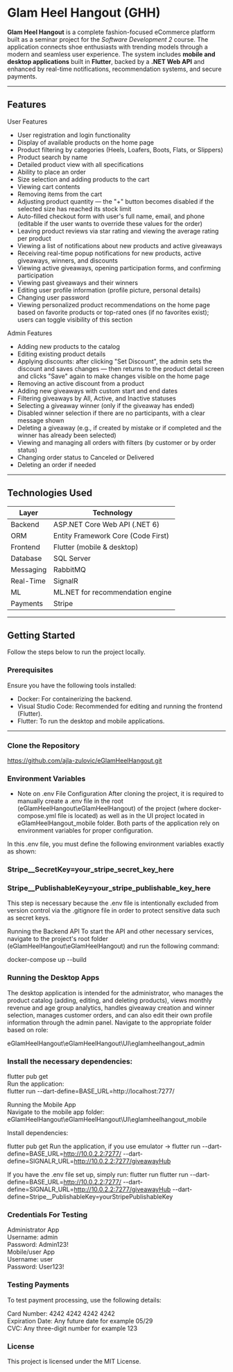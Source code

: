 # Glam Heel Hangout (GHH)

**Glam Heel Hangout** is a complete fashion-focused eCommerce platform built as a seminar project for the *Software Development 2* course. The application connects shoe enthusiasts with trending models through a modern and seamless user experience. The system includes **mobile and desktop applications** built in **Flutter**, backed by a **.NET Web API** and enhanced by real-time notifications, recommendation systems, and secure payments.

---

##  Features

User Features
- User registration and login functionality
- Display of available products on the home page
- Product filtering by categories (Heels, Loafers, Boots, Flats, or Slippers)
- Product search by name
- Detailed product view with all specifications
- Ability to place an order
- Size selection and adding products to the cart
- Viewing cart contents
- Removing items from the cart
- Adjusting product quantity — the "+" button becomes disabled if the selected size has reached its stock limit
- Auto-filled checkout form with user's full name, email, and phone (editable if the user wants to override these values for the order)
- Leaving product reviews via star rating and viewing the average rating per product
- Viewing a list of notifications about new products and active giveaways
- Receiving real-time popup notifications for new products, active giveaways, winners, and discounts
- Viewing active giveaways, opening participation forms, and confirming participation
- Viewing past giveaways and their winners
- Editing user profile information (profile picture, personal details)
- Changing user password
- Viewing personalized product recommendations on the home page based on favorite products or top-rated ones (if no favorites exist); users can toggle visibility of this section


Admin Features
- Adding new products to the catalog
- Editing existing product details
- Applying discounts: after clicking "Set Discount", the admin sets the discount and saves changes — then returns to the product detail screen and clicks "Save" again to make changes visible on the home page
- Removing an active discount from a product
- Adding new giveaways with custom start and end dates
- Filtering giveaways by All, Active, and Inactive statuses
- Selecting a giveaway winner (only if the giveaway has ended)
- Disabled winner selection if there are no participants, with a clear message shown
- Deleting a giveaway (e.g., if created by mistake or if completed and the winner has already been selected)
- Viewing and managing all orders with filters (by customer or by order status)
- Changing order status to Canceled or Delivered
- Deleting an order if needed



---

##  Technologies Used

| Layer        | Technology                      |
|--------------|----------------------------------|
| Backend      | ASP.NET Core Web API (.NET 6)    |
| ORM          | Entity Framework Core (Code First) |
| Frontend     | Flutter (mobile & desktop)       |
| Database     | SQL Server                       |
| Messaging    | RabbitMQ                         |
| Real-Time    | SignalR                          |
| ML           | ML.NET for recommendation engine |
| Payments     | Stripe                           |

---

##  Getting Started

Follow the steps below to run the project locally.

###  Prerequisites

Ensure you have the following tools installed:

- Docker: For containerizing the backend.
- Visual Studio Code: Recommended for editing and running the frontend (Flutter).
- Flutter: To run the desktop and mobile applications.

---
### Clone the Repository
https://github.com/ajla-zulovic/eGlamHeelHangout.git

###  Environment Variables

- Note on .env File Configuration
After cloning the project, it is required to manually create a .env file in the root (eGlamHeelHangout\eGlamHeelHangout) of the project (where docker-compose.yml file is located) as well as in the UI project located in eGlamHeelHangout_mobile folder. Both parts of the application rely on environment variables for proper configuration. 

In this .env file, you must define the following environment variables exactly as shown:

### Stripe__SecretKey=your_stripe_secret_key_here
### Stripe__PublishableKey=your_stripe_publishable_key_here

This step is necessary because the .env file is intentionally excluded from version control via the .gitignore file in order to protect sensitive data such as secret keys.

Running the Backend API
To start the API and other necessary services, navigate to the project's root folder (eGlamHeelHangout\eGlamHeelHangout) and run the following command:

docker-compose up --build


### Running the Desktop Apps

The desktop application is intended for the administrator, who manages the product catalog (adding, editing, and deleting products), views monthly revenue and age group analytics, handles giveaway creation and winner selection, manages customer orders, and can also edit their own profile information through the admin panel.
Navigate to the appropriate folder based on role:

eGlamHeelHangout\eGlamHeelHangout\UI\eglamheelhangout_admin

### Install the necessary dependencies:  
flutter pub get  
Run the application:  
flutter run --dart-define=BASE_URL=http://localhost:7277/ 


Running the Mobile App  
Navigate to the mobile app folder: eGlamHeelHangout\eGlamHeelHangout\UI\eglamheelhangout_mobile

Install dependencies:

flutter pub get
Run the application, if you use emulator -> flutter run --dart-define=BASE_URL=http://10.0.2.2:7277/ --dart-define=SIGNALR_URL=http://10.0.2.2:7277/giveawayHub

If you have the .env file set up, simply run:
flutter run  flutter run --dart-define=BASE_URL=http://10.0.2.2:7277/ --dart-define=SIGNALR_URL=http://10.0.2.2:7277/giveawayHub  --dart-define=Stripe__PublishableKey=yourStripePublishableKey


### Credentials For Testing
Administrator App  
Username: admin  
Password: Admin123!  
Mobile/user App  
Username: user  
Password: User123!

### Testing Payments
To test payment processing, use the following details:  

Card Number: 4242 4242 4242 4242  
Expiration Date: Any future date for example 05/29  
CVC: Any three-digit number for example 123


### License
This project is licensed under the MIT License.

